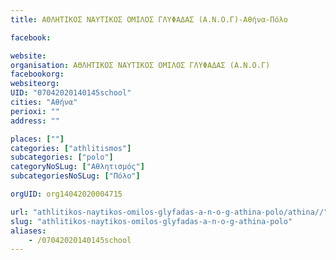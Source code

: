 ```yaml
---
title: ΑΘΛΗΤΙΚΟΣ ΝΑΥΤΙΚΟΣ ΟΜΙΛΟΣ ΓΛΥΦΑΔΑΣ (Α.Ν.Ο.Γ)-Αθήνα-Πόλο

facebook:

website:
organisation: ΑΘΛΗΤΙΚΟΣ ΝΑΥΤΙΚΟΣ ΟΜΙΛΟΣ ΓΛΥΦΑΔΑΣ (Α.Ν.Ο.Γ)
facebookorg:
websiteorg:
UID: "07042020140145school"
cities: "Αθήνα"
perioxi: ""
address: ""

places: [""]
categories: ["athlitismos"]
subcategories: ["polo"]
categoryNoSLug: ["Αθλητισμός"]
subcategoriesNoSLug: ["Πόλο"]

orgUID: org14042020004715

url: "athlitikos-naytikos-omilos-glyfadas-a-n-o-g-athina-polo/athina//"
slug: "athlitikos-naytikos-omilos-glyfadas-a-n-o-g-athina-polo"
aliases:
    - /07042020140145school
---
```





